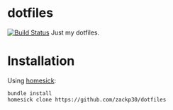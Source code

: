 dotfiles
========
[![Build Status](http://apertron.net:9014/github.com/zackp30/dotfiles/status.png?branch=master)](http://apertron.net:9014/github.com/zackp30/dotfiles)
Just my dotfiles.

Installation
============
Using [homesick](https://github.com/technicalpickles/homesick):
```
bundle install
homesick clone https://github.com/zackp30/dotfiles
```
